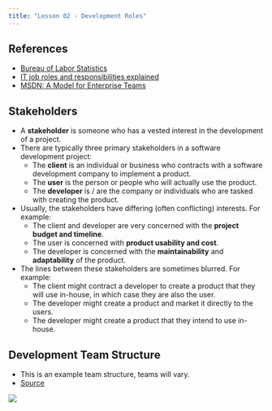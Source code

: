 ```yaml
---
title: "Lesson 02 - Development Roles"
---
```


## References

- [Bureau of Labor Statistics](http://www.bls.gov/ooh/computer-and-information-technology/home.htm)
- [IT job roles and responsibilities explained](https://targetpostgrad.com/study-areas/computer-science-and-it/it-job-roles-and-responsibilites-explained)
- [MSDN: A Model for Enterprise Teams](https://msdn.microsoft.com/en-us/library/aa266493(v=vs.60).aspx)

## Stakeholders

- A **stakeholder** is someone who has a vested interest in the development of a project.
- There are typically three primary stakeholders in a software development project:
  - The **client** is an individual or business who contracts with a software development
  company to implement a product.
  - The **user** is the person or people who will actually use the product.
  - The **developer** is / are the company or individuals who are tasked with creating the product.
- Usually, the stakeholders have differing (often conflicting) interests.  For example:
  - The client and developer are very concerned with the **project budget and timeline**.
  - The user is concerned with **product usability and cost**.
  - The developer is concerned with the **maintainability** and **adaptability** of the product.
- The lines between these stakeholders are sometimes blurred.  For example:
  - The client might contract a developer to create a product that they will use in-house,
  in which case they are also the user.
  - The developer might create a product and market it directly to the users.
  - The developer might create a product that they intend to use in-house.

## Development Team Structure

- This is an example team structure, teams will vary.
- [Source](http://amt.in/our-development-process.html)

![](http://amt.in/img/services/engagementmodelgifashx.jpg)
